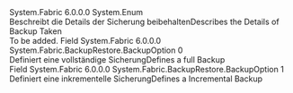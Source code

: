 <Type Name="BackupOption" FullName="System.Fabric.BackupRestore.BackupOption">
  <TypeSignature Language="C#" Value="public enum BackupOption" />
  <TypeSignature Language="ILAsm" Value=".class public auto ansi sealed BackupOption extends System.Enum" />
  <TypeSignature Language="DocId" Value="T:System.Fabric.BackupRestore.BackupOption" />
  <TypeSignature Language="VB.NET" Value="Public Enum BackupOption" />
  <TypeSignature Language="F#" Value="type BackupOption = " />
  <AssemblyInfo>
    <AssemblyName>System.Fabric</AssemblyName>
    <AssemblyVersion>6.0.0.0</AssemblyVersion>
  </AssemblyInfo>
  <Base>
    <BaseTypeName>System.Enum</BaseTypeName>
  </Base>
  <Docs>
    <summary>
            <span data-ttu-id="bdf90-101">Beschreibt die Details der Sicherung beibehalten</span><span class="sxs-lookup"><span data-stu-id="bdf90-101">Describes the Details of Backup Taken</span></span> 
            </summary>
    <remarks>To be added.</remarks>
  </Docs>
  <Members>
    <Member MemberName="Full">
      <MemberSignature Language="C#" Value="Full" />
      <MemberSignature Language="ILAsm" Value=".field public static literal valuetype System.Fabric.BackupRestore.BackupOption Full = int32(0)" />
      <MemberSignature Language="DocId" Value="F:System.Fabric.BackupRestore.BackupOption.Full" />
      <MemberSignature Language="VB.NET" Value="Full" />
      <MemberSignature Language="F#" Value="Full = 0" Usage="System.Fabric.BackupRestore.BackupOption.Full" />
      <MemberType>Field</MemberType>
      <AssemblyInfo>
        <AssemblyName>System.Fabric</AssemblyName>
        <AssemblyVersion>6.0.0.0</AssemblyVersion>
      </AssemblyInfo>
      <ReturnValue>
        <ReturnType>System.Fabric.BackupRestore.BackupOption</ReturnType>
      </ReturnValue>
      <MemberValue>0</MemberValue>
      <Docs>
        <summary>
            <span data-ttu-id="bdf90-102">Definiert eine vollständige Sicherung</span><span class="sxs-lookup"><span data-stu-id="bdf90-102">Defines a full Backup</span></span>
            </summary>
      </Docs>
    </Member>
    <Member MemberName="Incremental">
      <MemberSignature Language="C#" Value="Incremental" />
      <MemberSignature Language="ILAsm" Value=".field public static literal valuetype System.Fabric.BackupRestore.BackupOption Incremental = int32(1)" />
      <MemberSignature Language="DocId" Value="F:System.Fabric.BackupRestore.BackupOption.Incremental" />
      <MemberSignature Language="VB.NET" Value="Incremental" />
      <MemberSignature Language="F#" Value="Incremental = 1" Usage="System.Fabric.BackupRestore.BackupOption.Incremental" />
      <MemberType>Field</MemberType>
      <AssemblyInfo>
        <AssemblyName>System.Fabric</AssemblyName>
        <AssemblyVersion>6.0.0.0</AssemblyVersion>
      </AssemblyInfo>
      <ReturnValue>
        <ReturnType>System.Fabric.BackupRestore.BackupOption</ReturnType>
      </ReturnValue>
      <MemberValue>1</MemberValue>
      <Docs>
        <summary>
            <span data-ttu-id="bdf90-103">Definiert eine inkrementelle Sicherung</span><span class="sxs-lookup"><span data-stu-id="bdf90-103">Defines a Incremental Backup</span></span>
            </summary>
      </Docs>
    </Member>
  </Members>
</Type>
